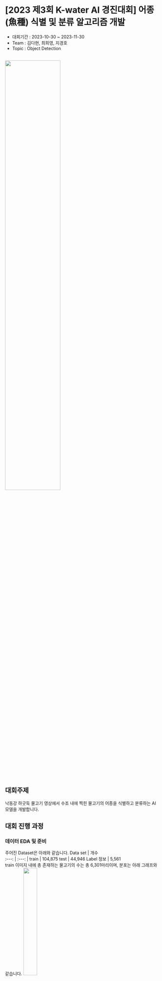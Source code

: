 # [2023 제3회 K-water AI 경진대회] 어종(魚種) 식별 및 분류 알고리즘 개발
- 대회기간 : 2023-10-30 ~ 2023-11-30
- Team : 김다현, 최희영, 지경호
- Topic : Object Detection
<br/>
<img src="https://github.com/MrSteveChoi/AI_projects/assets/132117793/4c3dee4d-aae9-41fb-8ac0-3a45a16ff8a6" width=60% height=60%>
<br/>

## 대회주제 <br/>
낙동강 하굿둑 물고기 영상에서 수조 내에 찍힌 물고기의 어종을 식별하고 분류하는 AI 모델을 개발합니다.

## 대회 진행 과정 <br/>
### 데이터 EDA 및 준비
 주어진 Dataset은 아래와 같습니다.
Data set | 개수  
:---: | :---: | 
train | 104,875
test | 44,946
Label 정보 | 5,561
<br/>
train 이미지 내에 총 존재하는 물고기의 수는 총 6,301마리이며, 분포는 아래 그래프와 같습니다.
<img src="https://github.com/MrSteveChoi/AI_projects_Balchi/assets/132117793/2031f177-30d4-4e86-ae8d-7bdbb1290b9e" width=30%>
<br/>
<img src="https://github.com/MrSteveChoi/AI_projects_Balchi/assets/132117793/ed7e025c-0b38-474d-a121-b6ec209625fa" width=60% height=60%> <br/>
EDA 결과를 토대로 label이 존재하는 이미지를 학습 이미지로 사용하되, Class imbalance 문제와 특정 Class에 대해 높은 mAP값이 나오는 문제를 해결하기 위한 Augmentation 방법을 적용하였습니다.
